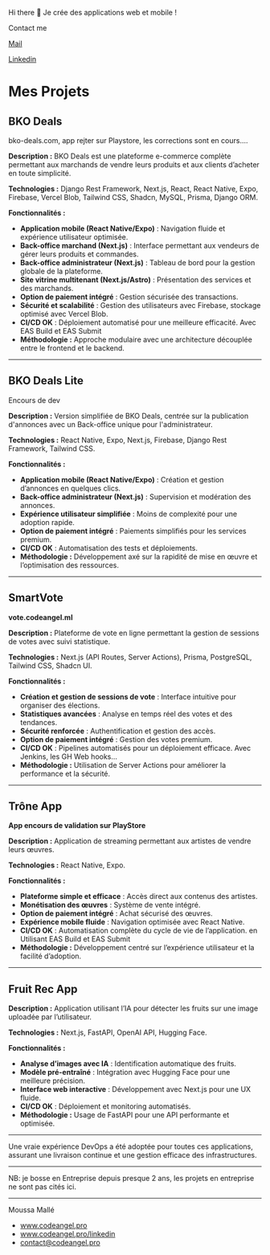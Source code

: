 Hi there 👋
Je crée des applications web et mobile !

Contact me

[Mail](mailto:contact@codeangel.pro)

[Linkedin](https://codeangel.pro/linkedin)

# Mes Projets

## BKO Deals

bko-deals.com, app rejter sur Playstore, les corrections sont en cours....

**Description :**
BKO Deals est une plateforme e-commerce complète permettant aux marchands de vendre leurs produits et aux clients d’acheter en toute simplicité.

**Technologies :** Django Rest Framework, Next.js, React, React Native, Expo, Firebase, Vercel Blob, Tailwind CSS, Shadcn, MySQL, Prisma, Django ORM.

**Fonctionnalités :**

- **Application mobile (React Native/Expo)** : Navigation fluide et expérience utilisateur optimisée.
- **Back-office marchand (Next.js)** : Interface permettant aux vendeurs de gérer leurs produits et commandes.
- **Back-office administrateur (Next.js)** : Tableau de bord pour la gestion globale de la plateforme.
- **Site vitrine multitenant (Next.js/Astro)** : Présentation des services et des marchands.
- **Option de paiement intégré** : Gestion sécurisée des transactions.
- **Sécurité et scalabilité** : Gestion des utilisateurs avec Firebase, stockage optimisé avec Vercel Blob.
- **CI/CD OK** : Déploiement automatisé pour une meilleure efficacité. Avec EAS Build et EAS Submit
- **Méthodologie :** Approche modulaire avec une architecture découplée entre le frontend et le backend.

---

## BKO Deals Lite

Encours de dev

**Description :**
Version simplifiée de BKO Deals, centrée sur la publication d'annonces avec un Back-office unique pour l'administrateur.

**Technologies :** React Native, Expo, Next.js, Firebase, Django Rest Framework, Tailwind CSS.

**Fonctionnalités :**

- **Application mobile (React Native/Expo)** : Création et gestion d’annonces en quelques clics.
- **Back-office administrateur (Next.js)** : Supervision et modération des annonces.
- **Expérience utilisateur simplifiée** : Moins de complexité pour une adoption rapide.
- **Option de paiement intégré** : Paiements simplifiés pour les services premium.
- **CI/CD OK** : Automatisation des tests et déploiements.
- **Méthodologie :** Développement axé sur la rapidité de mise en œuvre et l’optimisation des ressources.

---

## SmartVote

**vote.codeangel.ml**

**Description :**
Plateforme de vote en ligne permettant la gestion de sessions de votes avec suivi statistique.

**Technologies :** Next.js (API Routes, Server Actions), Prisma, PostgreSQL, Tailwind CSS, Shadcn UI.

**Fonctionnalités :**

- **Création et gestion de sessions de vote** : Interface intuitive pour organiser des élections.
- **Statistiques avancées** : Analyse en temps réel des votes et des tendances.
- **Sécurité renforcée** : Authentification et gestion des accès.
- **Option de paiement intégré** : Gestion des votes premium.
- **CI/CD OK** : Pipelines automatisés pour un déploiement efficace. Avec Jenkins, les GH Web hooks...
- **Méthodologie :** Utilisation de Server Actions pour améliorer la performance et la sécurité.

---

## Trône App

**App encours de validation sur PlayStore**

**Description :**
Application de streaming permettant aux artistes de vendre leurs œuvres.

**Technologies :** React Native, Expo.

**Fonctionnalités :**

- **Plateforme simple et efficace** : Accès direct aux contenus des artistes.
- **Monétisation des œuvres** : Système de vente intégré.
- **Option de paiement intégré** : Achat sécurisé des œuvres.
- **Expérience mobile fluide** : Navigation optimisée avec React Native.
- **CI/CD OK** : Automatisation complète du cycle de vie de l’application. en Utilisant EAS Build et EAS Submit
- **Méthodologie :** Développement centré sur l’expérience utilisateur et la facilité d’adoption.

---

## Fruit Rec App

**Description :**
Application utilisant l’IA pour détecter les fruits sur une image uploadée par l’utilisateur.

**Technologies :** Next.js, FastAPI, OpenAI API, Hugging Face.

**Fonctionnalités :**

- **Analyse d’images avec IA** : Identification automatique des fruits.
- **Modèle pré-entraîné** : Intégration avec Hugging Face pour une meilleure précision.
- **Interface web interactive** : Développement avec Next.js pour une UX fluide.
- **CI/CD OK** : Déploiement et monitoring automatisés.
- **Méthodologie :** Usage de FastAPI pour une API performante et optimisée.

---

Une vraie expérience DevOps a été adoptée pour toutes ces applications, assurant une livraison continue et une gestion efficace des infrastructures.

---
NB: je bosse en Entreprise depuis presque 2 ans, les projets en entreprise ne sont pas cités ici.

---
Moussa Mallé
- www.codeangel.pro
- www.codeangel.pro/linkedin
- contact@codeangel.pro


